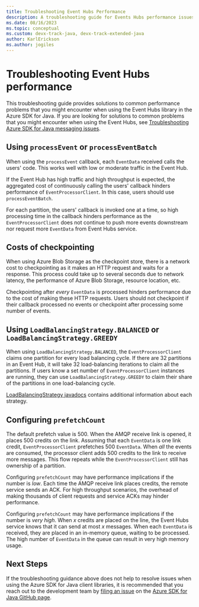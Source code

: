 ```yaml
---
title: Troubleshooting Event Hubs Performance
description: A troubleshooting guide for Events Hubs performance issues when using the Azure SDK for Java
ms.date: 08/16/2023
ms.topic: conceptual
ms.custom: devx-track-java, devx-track-extended-java
author: KarlErickson
ms.author: jogiles
---
```


# Troubleshooting Event Hubs performance

This troubleshooting guide provides solutions to common performance problems that you might encounter when using the Event Hubs library in the Azure SDK for Java. If you are looking for solutions to common problems that you might encounter when using the Event Hubs, see [Troubleshooting Azure SDK for Java messaging issues](troubleshooting-messaging-event-hubs-overview.md).

## Using `processEvent` or `processEventBatch`

When using the `processEvent` callback, each `EventData` received calls the users' code. This works well with low or moderate traffic in the Event Hub.

If the Event Hub has high traffic and high throughput is expected, the aggregated cost of continuously calling the users' callback hinders performance of `EventProcessorClient`. In this case, users should use `processEventBatch`.

For each partition, the users' callback is invoked one at a time, so high processing time in the callback hinders performance as the `EventProcessorClient` does not continue to push more events downstream nor request more `EventData` from Event Hubs service.

## Costs of checkpointing

When using Azure Blob Storage as the checkpoint store, there is a network cost to checkpointing as it makes an HTTP request and waits for a response. This process could take up to several seconds due to network latency, the performance of Azure Blob Storage, resource location, etc.

Checkpointing after _every_ `EventData` is processed hinders performance due to the cost of making these HTTP requests. Users should not checkpoint if their callback processed no events or checkpoint after processing some number of events.

## Using `LoadBalancingStrategy.BALANCED` or `LoadBalancingStrategy.GREEDY`

When using `LoadBalancingStrategy.BALANCED`, the `EventProcessorClient` claims one partition for every load balancing cycle. If there are 32 partitions in an Event Hub, it will take 32 load-balancing iterations to claim all the partitions. If users know a set number of `EventProcessorClient` instances are running, they can use `LoadBalancingStrategy.GREEDY` to claim their share of the partitions in one load-balancing cycle.

[LoadBalancingStrategy javadocs][LoadBalancingStrategy] contains additional information about each strategy.

## Configuring `prefetchCount`

The default prefetch value is 500. When the AMQP receive link is opened, it places 500 credits on the link. Assuming that each `EventData` is one link credit, `EventProcessorClient` prefetches 500 `EventData`. When _all_ the events are consumed, the processor client adds 500 credits to the link to receive more messages. This flow repeats while the `EventProcessorClient` still has ownership of a partition.

Configuring `prefetchCount` may have performance implications if the number is _low_. Each time the AMQP receive link places credits, the remote service sends an ACK. For high throughput scenarios, the overhead of making thousands of client requests and service ACKs may hinder performance.

Configuring `prefetchCount` may have performance implications if the number is _very high_. When _x_ credits are placed on the line, the Event Hubs service knows that it can send at most _x_ messages. When each `EventData` is received, they are placed in an in-memory queue, waiting to be processed. The high number of `EventData` in the queue can result in very high memory usage.

## Next Steps

If the troubleshooting guidance above does not help to resolve issues when using the Azure SDK for Java client libraries, it is recommended that you reach out to the development team by [filing an issue][azsdkjava_github_repo_new_issue] on the [Azure SDK for Java GitHub page][azsdkjava_github_repo].

<!-- LINKS -->
[azsdkjava_github_repo]: https://github.com/Azure/azure-sdk-for-java
[azsdkjava_github_repo_new_issue]: https://github.com/Azure/azure-sdk-for-java/issues/new/choose
[LoadBalancingStrategy]: https://github.com/Azure/azure-sdk-for-java/blob/main/sdk/eventhubs/azure-messaging-eventhubs/src/main/java/com/azure/messaging/eventhubs/LoadBalancingStrategy.java
